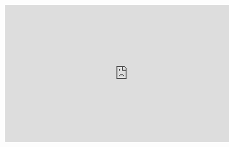 <iframe 
    width="800" 
    height="450" 
    src="https://www.bilibili.com/video/BV1g44y1t7Tt/"
    frameborder="0" 
    allowfullscreen>
</iframe>
